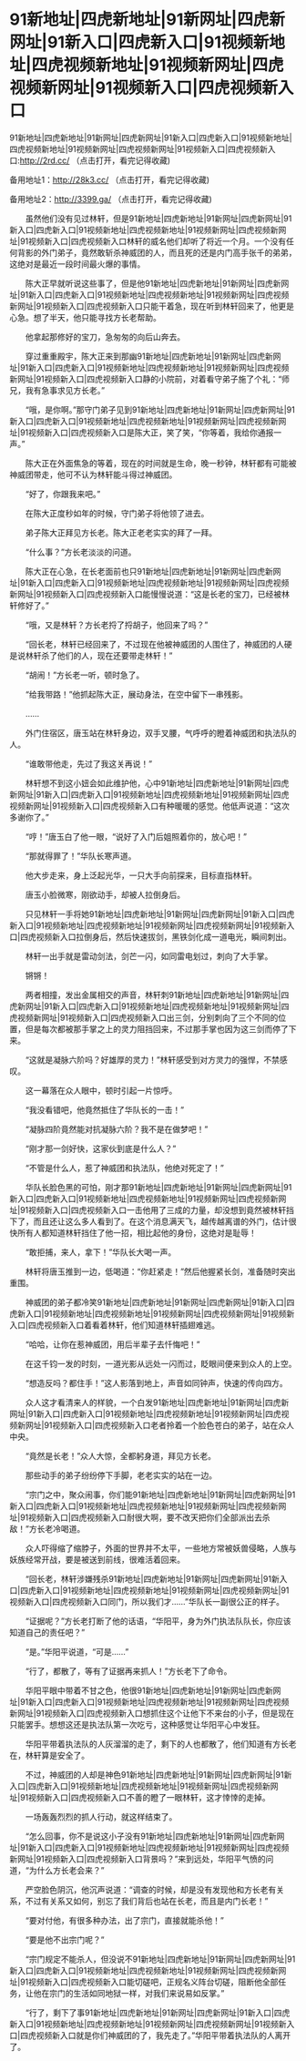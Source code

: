 # 91新地址|四虎新地址|91新网址|四虎新网址|91新入口|四虎新入口|91视频新地址|四虎视频新地址|91视频新网址|四虎视频新网址|91视频新入口|四虎视频新入口




91新地址|四虎新地址|91新网址|四虎新网址|91新入口|四虎新入口|91视频新地址|四虎视频新地址|91视频新网址|四虎视频新网址|91视频新入口|四虎视频新入口:http://2rd.cc/ （点击打开，看完记得收藏)

备用地址1：http://28k3.cc/ （点击打开，看完记得收藏)

备用地址2：http://3399.ga/ （点击打开，看完记得收藏)





　　虽然他们没有见过林轩，但是91新地址|四虎新地址|91新网址|四虎新网址|91新入口|四虎新入口|91视频新地址|四虎视频新地址|91视频新网址|四虎视频新网址|91视频新入口|四虎视频新入口林轩的威名他们却听了将近一个月。一个没有任何背影的外门弟子，竟然敢斩杀神威团的人，而且死的还是内门高手张千的弟弟，这绝对是最近一段时间最火爆的事情。

　　陈大正早就听说这些事了，但是他91新地址|四虎新地址|91新网址|四虎新网址|91新入口|四虎新入口|91视频新地址|四虎视频新地址|91视频新网址|四虎视频新网址|91视频新入口|四虎视频新入口只能干着急，现在听到林轩回来了，他更是心急。想了半天，他只能寻找方长老帮助。

　　他拿起那修好的宝刀，急匆匆的向后山奔去。

　　穿过重重殿宇，陈大正来到那幽91新地址|四虎新地址|91新网址|四虎新网址|91新入口|四虎新入口|91视频新地址|四虎视频新地址|91视频新网址|四虎视频新网址|91视频新入口|四虎视频新入口静的小院前，对着看守弟子施了个礼：“师兄，我有急事求见方长老。”

　　“哦，是你啊。”那守门弟子见到91新地址|四虎新地址|91新网址|四虎新网址|91新入口|四虎新入口|91视频新地址|四虎视频新地址|91视频新网址|四虎视频新网址|91视频新入口|四虎视频新入口是陈大正，笑了笑，“你等着，我给你通报一声。”

　　陈大正在外面焦急的等着，现在的时间就是生命，晚一秒钟，林轩都有可能被神威团带走，他可不认为林轩能斗得过神威团。

　　“好了，你跟我来吧。”

　　在陈大正度秒如年的时候，守门弟子将他领了进去。

　　弟子陈大正拜见方长老。陈大正老老实实的拜了一拜。

　　“什么事？”方长老淡淡的问道。

　　陈大正在心急，在长老面前也只91新地址|四虎新地址|91新网址|四虎新网址|91新入口|四虎新入口|91视频新地址|四虎视频新地址|91视频新网址|四虎视频新网址|91视频新入口|四虎视频新入口能慢慢说道：“这是长老的宝刀，已经被林轩修好了。”

　　“哦，又是林轩？方长老捋了捋胡子，他回来了吗？”

　　“回长老，林轩已经回来了，不过现在他被神威团的人围住了，神威团的人硬是说林轩杀了他们的人，现在还要带走林轩！”

　　“胡闹！”方长老一听，顿时急了。

　　“给我带路！”他抓起陈大正，展动身法，在空中留下一串残影。

　　……

　　外门住宿区，唐玉站在林轩身边，双手叉腰，气呼呼的瞪着神威团和执法队的人。

　　“谁敢带他走，先过了我这关再说！”

　　林轩想不到这小妞会如此维护他，心中91新地址|四虎新地址|91新网址|四虎新网址|91新入口|四虎新入口|91视频新地址|四虎视频新地址|91视频新网址|四虎视频新网址|91视频新入口|四虎视频新入口有种暖暖的感觉。他低声说道：“这次多谢你了。”

　　“哼！”唐玉白了他一眼，“说好了入门后姐照着你的，放心吧！”

　　“那就得罪了！”华队长寒声道。

　　他大步走来，身上泛起光华，一只大手向前探来，目标直指林轩。

　　唐玉小脸微寒，刚欲动手，却被人拉倒身后。

　　只见林轩一手将她91新地址|四虎新地址|91新网址|四虎新网址|91新入口|四虎新入口|91视频新地址|四虎视频新地址|91视频新网址|四虎视频新网址|91视频新入口|四虎视频新入口拉倒身后，然后快速拔剑，黑铁剑化成一道电光，瞬间刺出。

　　林轩一出手就是雷动剑法，剑芒一闪，如同雷电划过，刺向了大手掌。

　　锵锵！

　　两者相撞，发出金属相交的声音，林轩刺91新地址|四虎新地址|91新网址|四虎新网址|91新入口|四虎新入口|91视频新地址|四虎视频新地址|91视频新网址|四虎视频新网址|91视频新入口|四虎视频新入口出三剑，分别刺向了三个不同的位置，但是每次都被那手掌之上的灵力阻挡回来，不过那手掌也因为这三剑而停了下来。

　　“这就是凝脉六阶吗？好雄厚的灵力！”林轩感受到对方灵力的强悍，不禁感叹。

　　这一幕落在众人眼中，顿时引起一片惊呼。

　　“我没看错吧，他竟然抵住了华队长的一击！”

　　“凝脉四阶竟然能对抗凝脉六阶？我不是在做梦吧！”

　　“刚才那一剑好快，这家伙到底是什么人？”

　　“不管是什么人，惹了神威团和执法队，他绝对死定了！”

　　华队长脸色黑的可怕，刚才那91新地址|四虎新地址|91新网址|四虎新网址|91新入口|四虎新入口|91视频新地址|四虎视频新地址|91视频新网址|四虎视频新网址|91视频新入口|四虎视频新入口一击他用了三成的力量，却没想到竟然被林轩挡下了，而且还让这么多人看到了。在这个消息满天飞，越传越离谱的外门，估计很快所有人都知道林轩挡住了他一招，相比起他的身份，这绝对是耻辱！

　　“敢拒捕，来人，拿下！”华队长大喝一声。

　　林轩将唐玉推到一边，低喝道：“你赶紧走！”然后他握紧长剑，准备随时突出重围。

　　神威团的弟子都冷笑91新地址|四虎新地址|91新网址|四虎新网址|91新入口|四虎新入口|91视频新地址|四虎视频新地址|91视频新网址|四虎视频新网址|91视频新入口|四虎视频新入口着看着林轩，他们知道林轩插翅难逃。

　　“哈哈，让你在惹神威团，用后半辈子去忏悔吧！”

　　在这千钧一发的时刻，一道光影从远处一闪而过，眨眼间便来到众人的上空。

　　“想造反吗？都住手！”这人影落到地上，声音如同钟声，快速的传向四方。

　　众人这才看清来人的样貌，一个白发91新地址|四虎新地址|91新网址|四虎新网址|91新入口|四虎新入口|91视频新地址|四虎视频新地址|91视频新网址|四虎视频新网址|91视频新入口|四虎视频新入口老者拎着一个脸色苍白的弟子，站在众人中央。

　　“竟然是长老！”众人大惊，全都躬身道，拜见方长老。

　　那些动手的弟子纷纷停下手脚，老老实实的站在一边。

　　“宗门之中，聚众闹事，你们能91新地址|四虎新地址|91新网址|四虎新网址|91新入口|四虎新入口|91视频新地址|四虎视频新地址|91视频新网址|四虎视频新网址|91视频新入口|四虎视频新入口耐很大啊，要不改天把你们全部派出去杀敌！”方长老冷喝道。

　　众人吓得缩了缩脖子，外面的世界并不太平，一些地方常被妖兽侵略，人族与妖族经常开战，要是被送到前线，很难活着回来。

　　“回长老，林轩涉嫌残杀91新地址|四虎新地址|91新网址|四虎新网址|91新入口|四虎新入口|91视频新地址|四虎视频新地址|91视频新网址|四虎视频新网址|91视频新入口|四虎视频新入口同门，所以我们才……”华队长一副很公正的样子。

　　“证据呢？”方长老打断了他的话语，“华阳平，身为外门执法队队长，你应该知道自己的责任吧？”

　　“是。”华阳平说道，“可是……”

　　“行了，都散了，等有了证据再来抓人！”方长老下了命令。

　　华阳平眼中带着不甘之色，他很91新地址|四虎新地址|91新网址|四虎新网址|91新入口|四虎新入口|91视频新地址|四虎视频新地址|91视频新网址|四虎视频新网址|91视频新入口|四虎视频新入口想抓住这个让他下不来台的小子，但是现在只能罢手。想想这还是执法队第一次吃亏，这种感觉让华阳平心中发狂。

　　华阳平带着执法队的人灰溜溜的走了，剩下的人也都散了，他们知道有方长老在，林轩算是安全了。

　　不过，神威团的人却是神色91新地址|四虎新地址|91新网址|四虎新网址|91新入口|四虎新入口|91视频新地址|四虎视频新地址|91视频新网址|四虎视频新网址|91视频新入口|四虎视频新入口不善的瞪了一眼林轩，这才悻悻的走掉。

　　一场轰轰烈烈的抓人行动，就这样结束了。

　　“怎么回事，你不是说这小子没有91新地址|四虎新地址|91新网址|四虎新网址|91新入口|四虎新入口|91视频新地址|四虎视频新地址|91视频新网址|四虎视频新网址|91视频新入口|四虎视频新入口背景吗？”来到远处，华阳平气愤的问道，“为什么方长老会来？”

　　严空脸色阴沉，他沉声说道：“调查的时候，却是没有发现他和方长老有关系，不过有关系又如何，别忘了我们背后也站在长老，而且是内门长老！”

　　“要对付他，有很多种办法，出了宗门，直接就能杀他！”

　　“要是他不出宗门呢？”

　　“宗门规定不能杀人，但没说不91新地址|四虎新地址|91新网址|四虎新网址|91新入口|四虎新入口|91视频新地址|四虎视频新地址|91视频新网址|四虎视频新网址|91视频新入口|四虎视频新入口能切磋吧，正规名义阵台切磋，阻断他全部任务，让他在宗门的生活如同地狱一样，对我们来说易如反掌。”

　　“行了，剩下了事91新地址|四虎新地址|91新网址|四虎新网址|91新入口|四虎新入口|91视频新地址|四虎视频新地址|91视频新网址|四虎视频新网址|91视频新入口|四虎视频新入口就是你们神威团的了，我先走了。”华阳平带着执法队的人离开了。
